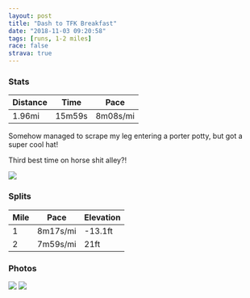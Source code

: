 ```yaml
---
layout: post
title: "Dash to TFK Breakfast"
date: "2018-11-03 09:20:58"
tags: [runs, 1-2 miles]
race: false
strava: true
---
```


### Stats

| Distance | Time | Pace |
|----------|------|------|
|1.96mi|15m59s|8m08s/mi|

Somehow managed to scrape my leg entering a porter potty, but got a super cool hat! 

Third best time on horse shit alley?!

<img src='https://maps.googleapis.com/maps/api/staticmap?maptype=roadmap&path=enc:wkywFp_pbMpIiNmBdMmFdGw@hElK{[e@q@wBvDwPgMoAoCpAiJgReTwD`@eBdXoC`E_@rEyBr@&key=AIzaSyC1MId7bFpkLXNAaYhBSTb8jLyiSqzbDtM&size=800x800&markers=color:yellow|label:S|40.76748,-73.97897&markers=color:green|label:F|40.77543999999999,-73.97544999999998'>

### Splits

| Mile | Pace | Elevation |
|------|------|-----------|
|1|8m17s/mi|-13.1ft|
|2|7m59s/mi|21ft|

### Photos
<img src='https://dgtzuqphqg23d.cloudfront.net/IDcUjhqnqiFbxSuTphnJT1XwC3_r3SP9X0BkUlHKVQ8-577x768.jpg'>

<img src='https://dgtzuqphqg23d.cloudfront.net/kczoS9S_QEZ00OGC0n8JsfpfkYQiScili1K2mJDeQVI-576x768.jpg'>
